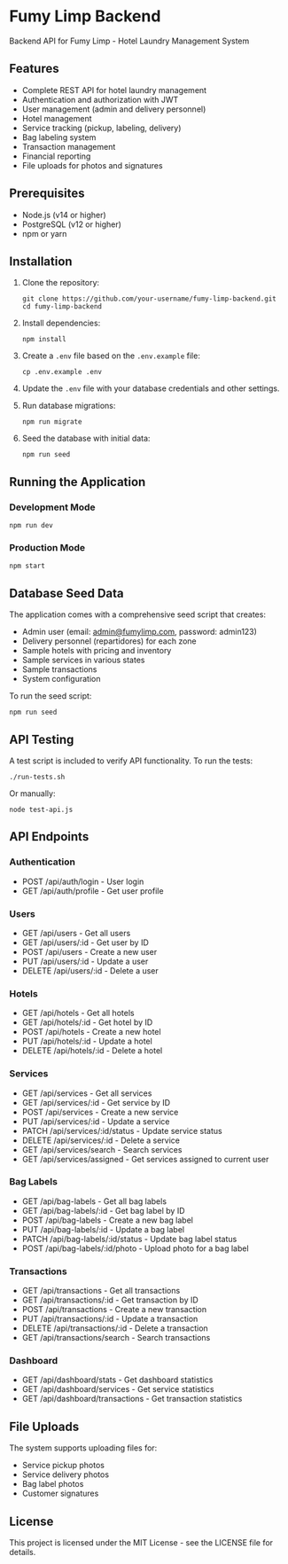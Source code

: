# Fumy Limp Backend

Backend API for Fumy Limp - Hotel Laundry Management System

## Features

- Complete REST API for hotel laundry management
- Authentication and authorization with JWT
- User management (admin and delivery personnel)
- Hotel management
- Service tracking (pickup, labeling, delivery)
- Bag labeling system
- Transaction management
- Financial reporting
- File uploads for photos and signatures

## Prerequisites

- Node.js (v14 or higher)
- PostgreSQL (v12 or higher)
- npm or yarn

## Installation

1. Clone the repository:
   ```
   git clone https://github.com/your-username/fumy-limp-backend.git
   cd fumy-limp-backend
   ```

2. Install dependencies:
   ```
   npm install
   ```

3. Create a `.env` file based on the `.env.example` file:
   ```
   cp .env.example .env
   ```

4. Update the `.env` file with your database credentials and other settings.

5. Run database migrations:
   ```
   npm run migrate
   ```

6. Seed the database with initial data:
   ```
   npm run seed
   ```

## Running the Application

### Development Mode

```
npm run dev
```

### Production Mode

```
npm start
```

## Database Seed Data

The application comes with a comprehensive seed script that creates:

- Admin user (email: admin@fumylimp.com, password: admin123)
- Delivery personnel (repartidores) for each zone
- Sample hotels with pricing and inventory
- Sample services in various states
- Sample transactions
- System configuration

To run the seed script:

```
npm run seed
```

## API Testing

A test script is included to verify API functionality. To run the tests:

```
./run-tests.sh
```

Or manually:

```
node test-api.js
```

## API Endpoints

### Authentication

- POST /api/auth/login - User login
- GET /api/auth/profile - Get user profile

### Users

- GET /api/users - Get all users
- GET /api/users/:id - Get user by ID
- POST /api/users - Create a new user
- PUT /api/users/:id - Update a user
- DELETE /api/users/:id - Delete a user

### Hotels

- GET /api/hotels - Get all hotels
- GET /api/hotels/:id - Get hotel by ID
- POST /api/hotels - Create a new hotel
- PUT /api/hotels/:id - Update a hotel
- DELETE /api/hotels/:id - Delete a hotel

### Services

- GET /api/services - Get all services
- GET /api/services/:id - Get service by ID
- POST /api/services - Create a new service
- PUT /api/services/:id - Update a service
- PATCH /api/services/:id/status - Update service status
- DELETE /api/services/:id - Delete a service
- GET /api/services/search - Search services
- GET /api/services/assigned - Get services assigned to current user

### Bag Labels

- GET /api/bag-labels - Get all bag labels
- GET /api/bag-labels/:id - Get bag label by ID
- POST /api/bag-labels - Create a new bag label
- PUT /api/bag-labels/:id - Update a bag label
- PATCH /api/bag-labels/:id/status - Update bag label status
- POST /api/bag-labels/:id/photo - Upload photo for a bag label

### Transactions

- GET /api/transactions - Get all transactions
- GET /api/transactions/:id - Get transaction by ID
- POST /api/transactions - Create a new transaction
- PUT /api/transactions/:id - Update a transaction
- DELETE /api/transactions/:id - Delete a transaction
- GET /api/transactions/search - Search transactions

### Dashboard

- GET /api/dashboard/stats - Get dashboard statistics
- GET /api/dashboard/services - Get service statistics
- GET /api/dashboard/transactions - Get transaction statistics

## File Uploads

The system supports uploading files for:

- Service pickup photos
- Service delivery photos
- Bag label photos
- Customer signatures

## License

This project is licensed under the MIT License - see the LICENSE file for details.